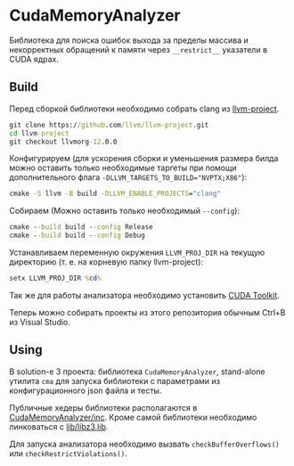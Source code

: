# CudaMemoryAnalyzer

Библиотека для поиска ошибок выхода за пределы массива и некорректных обращений к памяти через `__restrict__` указатели в CUDA ядрах.

## Build

Перед сборкой библиотеки необходимо собрать clang из [llvm-project](https://github.com/llvm/llvm-project).
```bat
git clone https://github.com/llvm/llvm-project.git
cd llvm-project
git checkout llvmorg-12.0.0
```
Конфигурируем (для ускорения сборки и уменьшения размера билда можно оставить только необходимые таргеты при помощи дополнительного флага `-DLLVM_TARGETS_TO_BUILD="NVPTX;X86"`):
```bat
cmake -S llvm -B build -DLLVM_ENABLE_PROJECTS="clang"
````
Собираем (Можно оставить только необходимый `--config`):
```bat
cmake --build build --config Release
cmake --build build --config Debug
```
Устанавливаем переменную окружения `LLVM_PROJ_DIR` на текущую директорию (т. е. на корневую папку llvm-project):
```bat
setx LLVM_PROJ_DIR %cd%
```

Так же для работы анализатора необходимо установить [CUDA Toolkit](https://developer.nvidia.com/cuda-downloads).

Теперь можно собирать проекты из этого репозитория обычным Ctrl+B из Visual Studio.

## Using
В solution-e 3 проекта: библиотека `CudaMemoryAnalyzer`, stand-alone утилита `cma` для запуска библиотеки с параметрами из конфигурационного json файла и тесты.

Публичные хедеры библиотеки располагаются в [CudaMemoryAnalyzer/inc](CudaMemoryAnalyzer/inc). Кроме самой библиотеки необходимо линковаться с [lib/libz3.lib](lib/libz3.lib).

Для запуска анализатора необходимо вызвать `checkBufferOverflows()` или `checkRestrictViolations()`.

